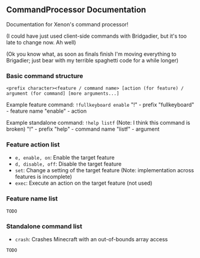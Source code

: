 ## CommandProcessor Documentation

Documentation for Xenon's command processor!

(I could have just used client-side commands with Bridgadier, but it's too late to change now. Ah well)

(Ok you know what, as soon as finals finish I'm moving everything to Brigadier; just bear with my terrible spaghetti code for a while longer)

### Basic command structure

`<prefix character><feature / command name> [action (for feature) / argument (for command] [more arguments...]`

Example feature command: `!fullkeyboard enable`
"!" - prefix
"fullkeyboard" - feature name
"enable" - action

Example standalone command: `!help listf` (Note: I think this command is broken)
"!" - prefix
"help" - command name
"listf" - argument

### Feature action list

- `e, enable, on`: Enable the target feature
- `d, disable, off`: Disable the target feature
- `set`: Change a setting of the target feature (Note: implementation across features is incomplete)
- `exec`: Execute an action on the target feature (not used)

### Feature name list

`TODO`

### Standalone command list

- `crash`: Crashes Minecraft with an out-of-bounds array access

`TODO`
